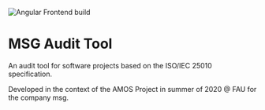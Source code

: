 ![Angular Frontend build](https://github.com/Kexplx/msg-audit-tool/workflows/Angular%20Frontend%20build/badge.svg)
# MSG Audit Tool
An audit tool for software projects based on the ISO/IEC 25010 specification.

Developed in the context of the AMOS Project in summer of 2020 @ FAU for the company msg.

